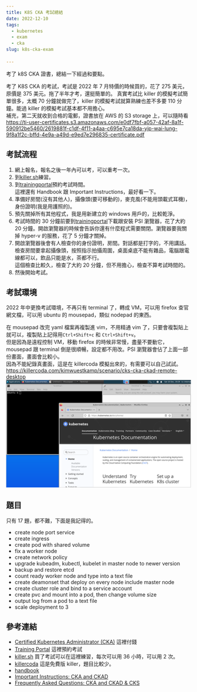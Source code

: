 ```yaml
---
title: K8S CKA 考試總結
date: 2022-12-10
tags:
  - kubernetes
  - exam
  - cka
slug: k8s-cka-exam

---
```


考了 k8S CKA 證書，總結一下經過和要點。

考了 K8S CKA 的考試，考試是 2022 年 7 月特價的時候買的，花了 275 美元，原價是 375 美元。拖了半年才考，還挺簡單的。
真實考試比 killer 的模擬考試簡單很多，太概 70 分鐘就做完了，killer 的模擬考試就算熟練也差不多要 110 分鐘。能過 killer 的模擬考試基本都不用擔心。  
補充，第二天就收到合格的電郵，證書放在 AWS 的 S3 storage 上，可以隨時看
https://ti-user-certificates.s3.amazonaws.com/e0df7fbf-a057-42af-8a1f-590912be5460/2619881f-c1df-4f11-a4aa-c695e7ca18da-yip-wai-lung-9f8a1f2c-bffd-4e9a-a49d-e9ed7e296835-certificate.pdf

<!-- more -->

## 考試流程

1. 網上報名，報名之後一年內可以考，可以重考一次。
2. 到[killer.sh]練習。
3. 到[trainingportal]預約考試時間。  
   這裡還有 Handbook 跟 Important Instructions，最好看一下。
4. 準備好房間(沒有其他人)，攝像頭(要可移動的)，麥克風(不能用頭載式耳機)，身份證明(我是用護照的)。
5. 預先關掉所有其他程式，我是用新建立的 windows 用戶的，比較乾淨。
6. 考試時間的 30 分鐘前要到[trainingportal]下載跟安裝 PSI 瀏覽器，花了大約 20 分鐘。開啟瀏覽器的時候會告訴你還有什麼程式需要關閉。瀏覽器要我關掉 hyper-v 的服務，花了 5 分鐘才關掉。
7. 開啟瀏覽器後會有人檢查你的身份證明，房間。對話都是打字的，不用講話。
   檢查房間要拿起攝像頭，按照指示拍攝周圍，桌面桌底不能有雜品，電腦跟電線都可以，飲品只能是水，茶都不行。  
    這個檢查比較久，檢查了大約 20 分鐘，但不用擔心，檢查不算考試時間的。
8. 然後開始考試。

## 考試環境

2022 年中更換考試環境，不再只有 terminal 了，轉成 VM，可以用 firefox 查官網文檔，可以用 ubuntu 的 mousepad，類似 nodepad 的東西。

在 mousepad 改完 yaml 檔案再複製進 vim，不用精通 vim 了，只要會複製貼上就可以，複製貼上記得用`Ctrl+Shift+c` 和 `Ctrl+Shift+v`。  
但是因為是遠程控制 VM，移動 firefox 的時候非常慢，盡量不要動它，mousepad 跟 terminal 倒是很順暢，設定都不用改。PSI 瀏覽器會佔了上面一部份畫面，畫面會比較小。  
因為不能紀錄真畫面，這是在 killercoda 模擬出來的，有需要可以自己試試。  
https://killercoda.com/kimwuestkamp/scenario/cks-cka-ckad-remote-desktop
![](k8s_cka_exam/exam_env_vm.png)

## 題目

只有 17 題，都不難，下面是我記得的。

- create node port service
- create ingress
- create pod with shared volume
- fix a worker node
- create network policy
- upgrade kubeadm, kubectl, kubelet in master node to newer version
- backup and restore etcd
- count ready worker node and type into a text file
- create deamonset that deploy on every node include master node
- create cluster role and bind to a service account
- create pvc and mount into a pod, then change volume size
- output log from a pod to a text file
- scale deployment to 3

## 參考連結

- [Certified Kubernetes Administrator (CKA)](https://training.linuxfoundation.org/certification/certified-kubernetes-administrator-cka/)
  這裡付錢
- [Training Portal](https://trainingportal.linuxfoundation.org/learn/dashboard)
  這裡預約考試
- [killer.sh](https://killer.sh/dashboard)
  買了考試可以在這裡練習，每次可以用 36 小時，可以用 2 次。
- [killercoda](https://killercoda.com/)
  這是免費版 killer，題目比較少。
- [handbook](https://docs.linuxfoundation.org/tc-docs/certification/lf-handbook2/taking-the-exam)
- [Important Instructions: CKA and CKAD](https://docs.linuxfoundation.org/tc-docs/certification/tips-cka-and-ckad)
- [Frequently Asked Questions: CKA and CKAD & CKS](https://docs.linuxfoundation.org/tc-docs/certification/faq-cka-ckad-cks)

[trainingportal]: https://en.wikipedia.org/wiki/Hobbit#Lifestyle
[killer.sh]: https://killer.sh/dashboard
